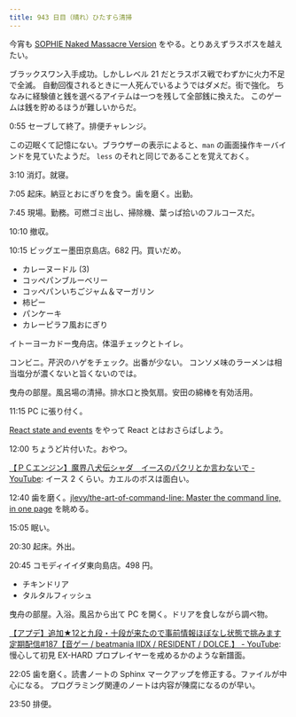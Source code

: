 ```yaml
---
title: 943 日目（晴れ）ひたすら清掃
---
```


今宵も [SOPHIE Naked Massacre Version][dtp22b] をやる。とりあえずラスボスを越えたい。

ブラックスワン入手成功。しかしレベル 21 だとラスボス戦でわずかに火力不足で全滅。
自動回復されるときに一人死んでいるようではダメだ。街で強化。
ちなみに経験値と銭を選べるアイテムは一つを残して全部銭に換えた。
このゲームは銭を貯めるほうが難しいからだ。

0:55 セーブして終了。排便チャレンジ。

この辺眠くて記憶にない。ブラウザーの表示によると、`man` の画面操作キーバインドを見ていたようだ。
`less` のそれと同じであることを覚えておく。

3:10 消灯。就寝。

7:05 起床。納豆とおにぎりを食う。歯を磨く。出勤。

7:45 現場。勤務。可燃ゴミ出し、掃除機、葉っぱ拾いのフルコースだ。

10:10 撤収。

10:15 ビッグエー墨田京島店。682 円。買いだめ。

* カレーヌードル (3)
* コッペパンブルーベリー
* コッペパンいちごジャム＆マーガリン
* 柿ピー
* パンケーキ
* カレーピラフ風おにぎり

イトーヨーカドー曳舟店。体温チェックとトイレ。

コンビニ。芹沢のハゲをチェック。出番が少ない。
コンソメ味のラーメンは相当塩分が濃くないと旨くないのでは。

曳舟の部屋。風呂場の清掃。排水口と換気扇。安田の綿棒を有効活用。

11:15 PC に張り付く。

[React state and events](https://learn.microsoft.com/en-us/training/modules/react-states-events/)
をやって React とはおさらばしよう。

12:00 ちょうど片付いた。おやつ。

[【ＰＣエンジン】魔界八犬伝シャダ　イースのパクリとか言わないで - YouTube](https://www.youtube.com/watch?v=h7ANGdwQJSQ):
イース 2 くらい。カエルのボスは面白い。

12:40 歯を磨く。[jlevy/the-art-of-command-line: Master the command line, in one page](https://github.com/jlevy/the-art-of-command-line)
を眺める。

15:05 眠い。

20:30 起床。外出。

20:45 コモディイイダ東向島店。498 円。

* チキンドリア
* タルタルフィッシュ

曳舟の部屋。入浴。風呂から出て PC を開く。ドリアを食しながら調べ物。

[【アプデ】追加★12と九段・十段が来たので事前情報ほぼなし状態で挑みます定期配信&#x23;187【音ゲー / beatmania IIDX / RESIDENT / DOLCE.】 - YouTube](https://www.youtube.com/watch?v=Vt0Abi_lQLA):
慢心して初見 EX-HARD プロプレイヤーを戒めるかのような新譜面。

22:05 歯を磨く。読書ノートの Sphinx マークアップを修正する。ファイルが中心になる。
プログラミング関連のノートは内容が陳腐になるのが早い。

23:50 排便。

[dtp22b]: https://www.dlsite.com/maniax/work/=/product_id/RJ424807/

